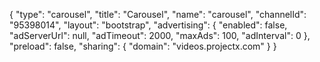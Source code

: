 {
    "type": "carousel",
    "title": "Carousel",
    "name": "carousel",
    "channelId": "95398014",
    "layout": "bootstrap",
    "advertising": {
        "enabled": false,
        "adServerUrl": null,
        "adTimeout": 2000,
        "maxAds": 100,
        "adInterval": 0
    },
    "preload": false,
    "sharing": {
        "domain": "videos.projectx.com"
    }
}
